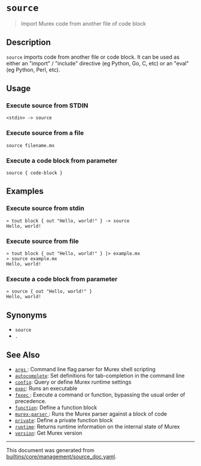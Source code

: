 # `source`

> Import Murex code from another file of code block

## Description

`source` imports code from another file or code block. It can be used as either
an "import" / "include" directive (eg Python, Go, C, etc) or an "eval" (eg
Python, Perl, etc).

## Usage

### Execute source from STDIN

```
<stdin> -> source
```

### Execute source from a file

```
source filename.mx
```

### Execute a code block from parameter

```
source { code-block }
```

## Examples

### Execute source from stdin

```
» tout block { out "Hello, world!" } -> source
Hello, world!
```

### Execute source from file

```
» tout block { out "Hello, world!" } |> example.mx
» source example.mx
Hello, world!
```

### Execute a code block from parameter

```
» source { out "Hello, world!" }
Hello, world!
```

## Synonyms

* `source`
* `.`


## See Also

* [`args` ](../commands/args.md):
  Command line flag parser for Murex shell scripting
* [`autocomplete`](../commands/autocomplete.md):
  Set definitions for tab-completion in the command line
* [`config`](../commands/config.md):
  Query or define Murex runtime settings
* [`exec`](../commands/exec.md):
  Runs an executable
* [`fexec` ](../commands/fexec.md):
  Execute a command or function, bypassing the usual order of precedence.
* [`function`](../commands/function.md):
  Define a function block
* [`murex-parser` ](../commands/murex-parser.md):
  Runs the Murex parser against a block of code 
* [`private`](../commands/private.md):
  Define a private function block
* [`runtime`](../commands/runtime.md):
  Returns runtime information on the internal state of Murex
* [`version`](../commands/version.md):
  Get Murex version

<hr/>

This document was generated from [builtins/core/management/source_doc.yaml](https://github.com/lmorg/murex/blob/master/builtins/core/management/source_doc.yaml).